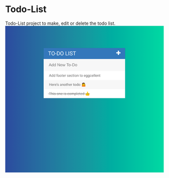 # Todo-List
Todo-List project to make, edit or delete the todo list.
![SS](https://github.com/kartGits/todoList/raw/main/assets/demo.png )
